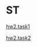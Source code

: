 # ST
[hw2.task1](http://plnkr.co/edit/pgtLGkGyf8r5h7gzkx5h?p=info)

[hw2.task2](http://plnkr.co/edit/C9S9lzsUQYq0xnpgnBda?p=info)
